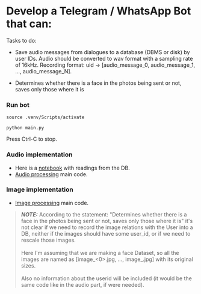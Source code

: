 # Develop a Telegram / WhatsApp Bot that can:

Tasks to do:
- Save audio messages from dialogues to a database (DBMS or disk) by user IDs.
   Audio should be converted to wav format with a sampling rate of 16kHz. Recording format: uid -> [audio_message_0, audio_message_1, ..., audio_message_N].

- Determines whether there is a face in the photos being sent or not, saves only those where it is

### Run bot
```
source .venv/Scripts/activate
```
```
python main.py
```
Press Ctrl-C to stop.

### Audio implementation
- Here is a [notebook](https://github.com/SrVladyslav/TelegramBotPOC/blob/main/dbVisualizer.ipynb) with readings from the DB.
- [Audio processing](https://github.com/SrVladyslav/TelegramBotPOC/blob/main/utils/audio_utils.py) main code.

### Image implementation
- [Image processing](https://github.com/SrVladyslav/TelegramBotPOC/blob/main/utils/image_utils.py) main code.

> **_NOTE:_** According to the statement: "Determines whether there is a face in 
    the photos being sent or not, saves only those where it is" it's not clear 
    if we need to record the image relations with the User into a DB, neither
    if the images should have some user_id, or if we need to rescale those images. <br><br>
    Here I'm assuming that we are making a face Dataset, so all the images 
    are named as [image_<0>.jpg, ..., image_<N>.jpg] with its original sizes. <br><br>
    Also no information about the userid will be included (it would be the same 
    code like in the audio part, if were needed).


